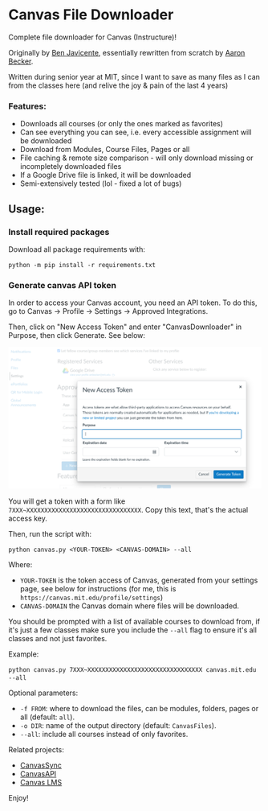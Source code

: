 # Canvas File Downloader

Complete file downloader for Canvas (Instructure)!

Originally by [Ben Javicente](https://github.com/benjavicente/canvas-file-downloader), essentially rewritten from scratch by [Aaron Becker](https://github.com/aaroexxt).

Written during senior year at MIT, since I want to save as many files as I can from the classes here (and relive the joy & pain of the last 4 years)

### Features:

- Downloads all courses (or only the ones marked as favorites)
- Can see everything you can see, i.e. every accessible assignment will be downloaded
- Download from Modules, Course Files, Pages or all
- File caching & remote size comparison - will only download missing or incompletely downloaded files
- If a Google Drive file is linked, it will be downloaded
- Semi-extensively tested (lol - fixed a lot of bugs)

## Usage:

### Install required packages

Download all package requirements with:

```shell
python -m pip install -r requirements.txt
```

### Generate canvas API token

In order to access your Canvas account, you need an API token. To do this, go to Canvas -> Profile -> Settings -> Approved Integrations.

Then, click on "New Access Token" and enter "CanvasDownloader" in Purpose, then click Generate. See below:

![Access Token](accessToken.png)

You will get a token with a form like `7XXX~XXXXXXXXXXXXXXXXXXXXXXXXXXXXXXXX`. Copy this text, that's the actual access key.

Then, run the script with:

```shell
python canvas.py <YOUR-TOKEN> <CANVAS-DOMAIN> --all
```

Where:

- `YOUR-TOKEN` is the token access of Canvas, generated from your settings page, see below for instructions (for me, this is `https://canvas.mit.edu/profile/settings`)
- `CANVAS-DOMAIN` the Canvas domain where files will be downloaded.

You should be prompted with a list of available courses to download from, if it's just a few classes make sure you include the `--all` flag to ensure it's all classes and not just favorites.

Example:
```shell
python canvas.py 7XXX~XXXXXXXXXXXXXXXXXXXXXXXXXXXXXXXX canvas.mit.edu --all
```

Optional parameters:

- `-f FROM`: where to download the files, can be modules,
  folders, pages or all (default: `all`).
- `-o DIR`: name of the output directory (default: `CanvasFiles`).
- `--all`: include all courses instead of only favorites.

Related projects:

- [CanvasSync](https://github.com/perslev/CanvasSync)
- [CanvasAPI](https://github.com/ucfopen/canvasapi)
- [Canvas LMS](https://github.com/instructure/canvas-lms)

Enjoy!
